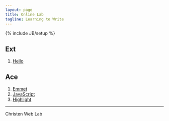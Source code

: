 ```yaml
---
layout: page
title: Online Lab
tagline: Learning to Write
---
```

{% include JB/setup %}

## Ext

1. [Hello](ext/hello.html)

## Ace

1. [Emmet](ace/index.html)
1. [JavaScript](ace/js.html)
1. [Highlight](ace/highlighter.html)

***

Christen Web Lab
